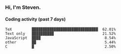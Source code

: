 ### Hi, I'm Steven.

#### Coding activity (past 7 days)
```
TeX         ▓▓▓▓▓▓▓▓▓▓▓▓▓▓▓▓▓▓▓▓▓▓▓▓▓▓▓▓▓▓  62.01%
Text only   ▓▓▓▓▓▓▓▓▓▓                      21.52%
JavaScript  ▓▓▓▓                             8.54%
other       ▓▓                               5.44%
C           ▓                                2.50%
```
